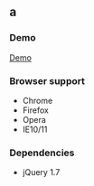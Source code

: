 a
-------

### Demo

[Demo](https://lemehovskiy.github.io/counter.js/test/)

### Browser support

* Chrome
* Firefox
* Opera
* IE10/11


### Dependencies

* jQuery 1.7
